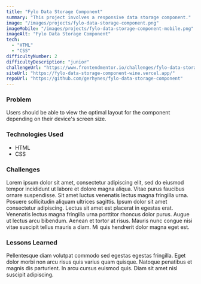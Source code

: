 ```yaml
---
title: "Fylo Data Storage Component"
summary: "This project involves a responsive data storage component."
image: "/images/projects/fylo-data-storage-component.png"
imageMobile: "/images/projects/fylo-data-storage-component-mobile.png"
imageAlt: "Fylo Data Storage Component"
tech:
  - "HTML"
  - "CSS"
difficultyNumber: 2
difficultyDescription: "junior"
challengeUrl: "https://www.frontendmentor.io/challenges/fylo-data-storage-component-1dZPRbV5n"
siteUrl: "https://fylo-data-storage-component-wine.vercel.app/"
repoUrl: "https://github.com/gerhynes/fylo-data-storage-component"
---
```


### Problem

Users should be able to view the optimal layout for the component depending on their device's screen size.

### Technologies Used

- HTML
- CSS

### Challenges

Lorem ipsum dolor sit amet, consectetur adipiscing elit, sed do eiusmod tempor incididunt ut labore et dolore magna aliqua. Vitae purus faucibus ornare suspendisse. Sit amet luctus venenatis lectus magna fringilla urna. Posuere sollicitudin aliquam ultrices sagittis. Ipsum dolor sit amet consectetur adipiscing. Lectus sit amet est placerat in egestas erat. Venenatis lectus magna fringilla urna porttitor rhoncus dolor purus. Augue ut lectus arcu bibendum. Aenean et tortor at risus. Mauris nunc congue nisi vitae suscipit tellus mauris a diam. Mi quis hendrerit dolor magna eget est.

### Lessons Learned

Pellentesque diam volutpat commodo sed egestas egestas fringilla. Eget dolor morbi non arcu risus quis varius quam quisque. Natoque penatibus et magnis dis parturient. In arcu cursus euismod quis. Diam sit amet nisl suscipit adipiscing.
